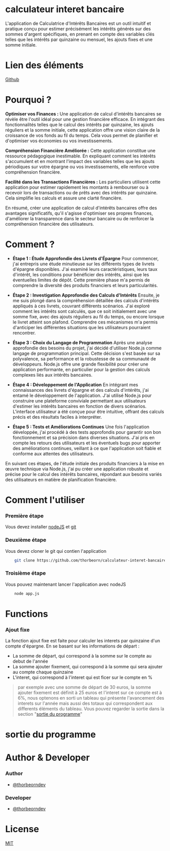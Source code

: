 # calculateur interet bancaire
L'application de Calculatrice d'Intérêts Bancaires est un outil intuitif et pratique conçu pour estimer précisément les intérêts générés sur des sommes d'argent spécifiques, en prenant en compte des variables clés telles que les intérêts par quinzaine ou mensuel, les ajouts fixes et une somme initiale.

# Lien des éléments
[Github](https://github.com/thorbeorn/calculateur-interet-bancaire)

# Pourquoi ?
**Optimiser vos Finances :** Une application de calcul d'intérêts bancaires se révèle être l'outil idéal pour une gestion financière efficace. En intégrant des fonctionnalités telles que le calcul des intérêts par quinzaine, les ajouts réguliers et la somme initiale, cette application offre une vision claire de la croissance de vos fonds au fil du temps. Cela vous permet de planifier et d'optimiser vos économies ou vos investissements.

**Compréhension Financière Améliorée :** Cette application constitue une ressource pédagogique inestimable. En expliquant comment les intérêts s'accumulent et en montrant l'impact des variables telles que les ajouts périodiques sur votre épargne ou vos investissements, elle renforce votre compréhension financière.

**Facilité dans les Transactions Financières :** Les particuliers utilisent cette application pour estimer rapidement les montants à rembourser ou à recevoir lors de transactions ou de prêts avec des intérêts par quinzaine. Cela simplifie les calculs et assure une clarté financière.

En résumé, créer une application de calcul d'intérêts bancaires offre des avantages significatifs, qu'il s'agisse d'optimiser ses propres finances, d'améliorer la transparence dans le secteur bancaire ou de renforcer la compréhension financière des utilisateurs.

# Comment ?
- **Étape 1 : Étude Approfondie des Livrets d'Épargne**
Pour commencer, j'ai entrepris une étude minutieuse sur les différents types de livrets d'épargne disponibles. J'ai examiné leurs caractéristiques, leurs taux d'intérêt, les conditions pour bénéficier des intérêts, ainsi que les éventuelles limites de dépôt. Cette première phase m'a permis de comprendre la diversité des produits financiers et leurs particularités.

- **Étape 2 : Investigation Approfondie des Calculs d'Intérêts**
Ensuite, je me suis plongé dans la compréhension détaillée des calculs d'intérêts appliqués à ces livrets, couvrant différents scénarios. J'ai exploré comment les intérêts sont calculés, que ce soit initialement avec une somme fixe, avec des ajouts réguliers au fil du temps, ou encore lorsque le livret atteint son plafond. Comprendre ces mécanismes m'a permis d'anticiper les différentes situations que les utilisateurs pourraient rencontrer.

- **Étape 3 : Choix du Langage de Programmation**
Après une analyse approfondie des besoins du projet, j'ai décidé d'utiliser Node.js comme langage de programmation principal. Cette décision s'est basée sur sa polyvalence, sa performance et la robustesse de sa communauté de développeurs. Node.js offre une grande flexibilité pour créer une application performante, en particulier pour la gestion des calculs complexes liés aux intérêts bancaires.

- **Étape 4 : Développement de l'Application**
En intégrant mes connaissances des livrets d'épargne et des calculs d'intérêts, j'ai entamé le développement de l'application. J'ai utilisé Node.js pour construire une plateforme conviviale permettant aux utilisateurs d'estimer les intérêts bancaires en fonction de divers scénarios. L'interface utilisateur a été conçue pour être intuitive, offrant des calculs précis et des résultats faciles à interpréter.

- **Étape 5 : Tests et Améliorations Continues**
Une fois l'application développée, j'ai procédé à des tests approfondis pour garantir son bon fonctionnement et sa précision dans diverses situations. J'ai pris en compte les retours des utilisateurs et les éventuels bugs pour apporter des améliorations continues, veillant à ce que l'application soit fiable et conforme aux attentes des utilisateurs.

En suivant ces étapes, de l'étude initiale des produits financiers à la mise en œuvre technique via Node.js, j'ai pu créer une application robuste et précise pour le calcul des intérêts bancaires, répondant aux besoins variés des utilisateurs en matière de planification financière.

# Comment l'utiliser
### Première étape
Vous devez installer [nodeJS](https://nodejs.org/en/download/current) et [git](https://github.com/git-guides/install-git)

### Deuxième étape
Vous devez cloner le git qui contien l'application
```bash
    git clone https://github.com/thorbeorn/calculateur-interet-bancaire.git
```

### Troisième étape
Vous pouvez maintenant lancer l'application avec nodeJS
```bash
    node app.js
```

# Functions
### Ajout fixe
La fonction ajout fixe est faite pour calculer les interets par quinzaine d'un compte d'épargne.
En se basant sur les informations de départ : 
- La somme de départ, qui correspond à la somme sur le compte au debut de l'année
- La somme ajouter fixement, qui correspond à la somme qui sera ajouter au compte chaque quinzaine
- L'interet, qui correspond à l'interet qui est ficer sur le compte en %

> par exemple avec une somme de départ de 30 euros, la somme ajouter fixement est définit à 25 euros et l'interet sur ce compte est à 6%, nous optenons en sorti un tableau qui présente l'avancement des interets sur l'année mais aussi des totaux qui correspondent aux differents éléments du tableau.
> Vous pouvez regarder la sortie dans la section "[sortie du programme](#sortie-du-programme)"

# sortie du programme

# Author & Developer
### Author
- [@thorbeorndev](https://github.com/thorbeorndev)
### Developer
- [@thorbeorndev](https://github.com/thorbeorndev)

# License
[MIT](https://choosealicense.com/licenses/mit/)